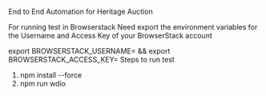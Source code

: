 End to End Automation for Heritage Auction

For running test in Browserstack
Need export the environment variables for the Username and Access Key of your BrowserStack account

export BROWSERSTACK_USERNAME=<browserstack-username> &&
export BROWSERSTACK_ACCESS_KEY=<browserstack-access-key>
Steps to run test

1. npm install --force
2. npm run wdio
